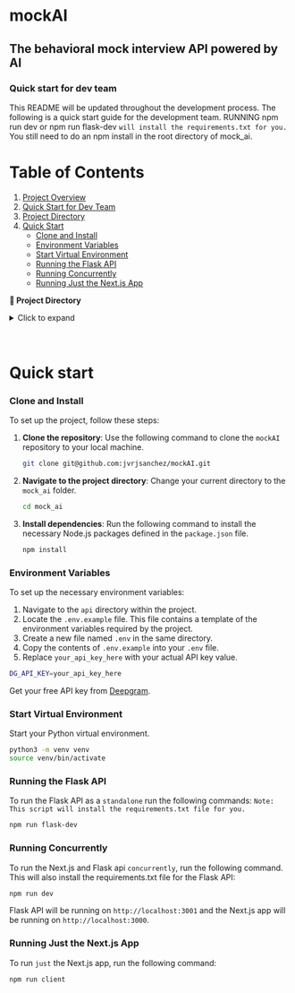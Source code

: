 # mockAI

## The behavioral mock interview API powered by AI

### Quick start for dev team

This README will be updated throughout the development process. The following is a quick start guide for the development team. RUNNING npm run dev or npm run flask-dev `will install the requirements.txt for you.` You still need to do an npm install in the root directory of mock_ai.

# Table of Contents

1. [Project Overview](#mockai)
2. [Quick Start for Dev Team](#quick-start-for-dev-team)
3. [Project Directory](#project-directory-anchor)
4. [Quick Start](#quick-start)
   - [Clone and Install](#clone-and-install)
   - [Environment Variables](#environment-variables)
   - [Start Virtual Environment](#start-virtual-environment)
   - [Running the Flask API](#running-the-flask-api)
   - [Running Concurrently](#running-concurrently)
   - [Running Just the Next.js App](#running-just-the-nextjs-app)

<strong><a id="project-directory-anchor"></a>📁 Project Directory</strong>

<details>
<summary>Click to expand</summary>

```.
├── liftoff (<- Just a reference)
├── mock_ai
│   ├── README.md
│   ├── api (<- Flask API)
│   │   ├── index.py
│   │   ├── env.example
│   │   ├── .env *
│   │   ├── audio_analysis.py
│   │   ├── database.py
│   │   ├── sample.response.json
│   ├── app
│   ├── components
│   ├── next-env.d.ts
│   ├── next.config.mjs
│   ├── package-lock.json
│   ├── package.json
│   ├── postcss.config.mjs
│   ├── public
│   ├── requirements.txt
│   ├── tailwind.config.ts
│   ├── tsconfig.json
│   ├── types
│   ├── MockAI.db
│   └── venv*
│   └── README.md
└── README.md

* denotes that this directory is not included in the repository.
```

</details>
<br>
<br>

# Quick start

### Clone and Install

To set up the project, follow these steps:

1. **Clone the repository**: Use the following command to clone the `mockAI` repository to your local machine.

   ```bash
   git clone git@github.com:jvrjsanchez/mockAI.git
   ```

2. **Navigate to the project directory**: Change your current directory to the `mock_ai` folder.

   ```bash
   cd mock_ai
   ```

3. **Install dependencies**: Run the following command to install the necessary Node.js packages defined in the `package.json` file.

   ```bash
   npm install
   ```

### Environment Variables

To set up the necessary environment variables:

1. Navigate to the `api` directory within the project.
2. Locate the `.env.example` file. This file contains a template of the environment variables required by the project.
3. Create a new file named `.env` in the same directory.
4. Copy the contents of `.env.example` into your `.env` file.
5. Replace `your_api_key_here` with your actual API key value.

```bash
DG_API_KEY=your_api_key_here
```

Get your free API key from [Deepgram](https://www.deepgram.com/).

### Start Virtual Environment

Start your Python virtual environment.

```bash
python3 -m venv venv
source venv/bin/activate
```

### Running the Flask API

To run the Flask API as a `standalone` run the following commands: `Note: This script will install the requirements.txt file for you.`

```bash
npm run flask-dev
```

### Running Concurrently

To run the Next.js and Flask api `concurrently`, run the following command. This will also install the requirements.txt file for the Flask API:

```bash
npm run dev
```

Flask API will be running on `http://localhost:3001` and the Next.js app will be running on `http://localhost:3000`.

### Running Just the Next.js App

To run `just` the Next.js app, run the following command:

```bash
npm run client
```
